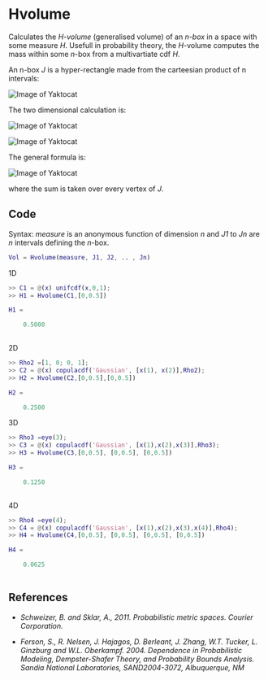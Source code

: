 # Hvolume

Calculates the *H-volume* (generalised volume) of an *n-box* in a space with some measure *H*. Usefull in probability theory, the *H*-volume computes the mass within some *n*-box from a multivartiate cdf *H*. 

An n-box *J* is a hyper-rectangle made from the carteesian product of n intervals:

![Image of Yaktocat](https://github.com/AnderGray/Hvolume/blob/master/images/Box.png)

The two dimensional calculation is:

![Image of Yaktocat](https://github.com/AnderGray/Hvolume/blob/master/images/2-volume.png)

![Image of Yaktocat](https://github.com/AnderGray/Hvolume/blob/master/images/Hvolumes.png)

The general formula is:

![Image of Yaktocat](https://github.com/AnderGray/Hvolume/blob/master/images/HvolumeFormula.png)

where the sum is taken over every vertex of *J*. 

Code
---

Syntax: *measure* is an anonymous function of dimension *n* and *J1* to *Jn* are
*n* intervals defining the *n*-box.
```MATLAB
Vol = Hvolume(measure, J1, J2, .. , Jn)
```
1D
```MATLAB
>> C1 = @(x) unifcdf(x,0,1);
>> H1 = Hvolume(C1,[0,0.5])

H1 =

    0.5000
    
```
2D
```MATLAB
>> Rho2 =[1, 0; 0, 1];
>> C2 = @(x) copulacdf('Gaussian', [x(1), x(2)],Rho2);
>> H2 = Hvolume(C2,[0,0.5],[0,0.5])

H2 =

    0.2500

```
3D
```MATLAB
>> Rho3 =eye(3);
>> C3 = @(x) copulacdf('Gaussian', [x(1),x(2),x(3)],Rho3);
>> H3 = Hvolume(C3,[0,0.5], [0,0.5], [0,0.5])

H3 =

    0.1250
    
```
4D
```MATLAB
>> Rho4 =eye(4);
>> C4 = @(x) copulacdf('Gaussian', [x(1),x(2),x(3),x(4)],Rho4);
>> H4 = Hvolume(C4,[0,0.5], [0,0.5], [0,0.5], [0,0.5])

H4 =

    0.0625
    
```
References
---

* *Schweizer, B. and Sklar, A., 2011. Probabilistic metric spaces. Courier Corporation.*

* *Ferson, S., R. Nelsen, J. Hajagos, D. Berleant, J. Zhang, W.T. Tucker, L. Ginzburg and W.L. Oberkampf. 2004. Dependence in Probabilistic Modeling, Dempster-Shafer Theory, and Probability Bounds Analysis. Sandia National Laboratories, SAND2004-3072, Albuquerque, NM*

